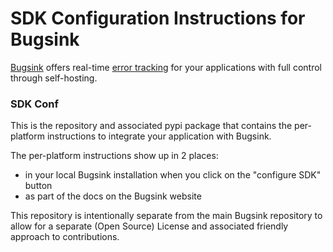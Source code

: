 # SDK Configuration Instructions for Bugsink

[Bugsink](https://www.bugsink.com/) offers real-time [error
tracking](https://www.bugsink.com/error-tracking/) for your applications with
full control through self-hosting. 

### SDK Conf

This is the repository and associated pypi package that contains the
per-platform instructions to integrate your application with Bugsink.

The per-platform instructions show up in 2 places:

* in your local Bugsink installation when you click on the "configure SDK" button
* as part of the docs on the Bugsink website

This repository is intentionally separate from the main Bugsink repository
to allow for a separate (Open Source) License and associated friendly
approach to contributions.

